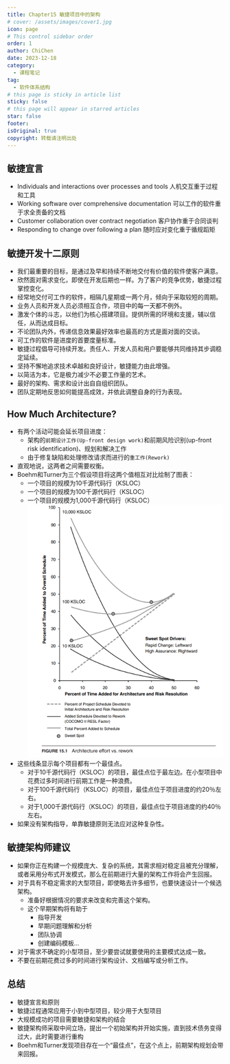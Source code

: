 ```yaml
---
title: Chapter15 敏捷项目中的架构
# cover: /assets/images/cover1.jpg
icon: page
# This control sidebar order
order: 1
author: ChiChen
date: 2023-12-18
category:
  - 课程笔记
tag:
  - 软件体系结构
# this page is sticky in article list
sticky: false
# this page will appear in starred articles
star: false
footer: 
isOriginal: true
copyright: 转载请注明出处
---
```


## 敏捷宣言

- Individuals and interactions over processes and tools 人机交互重于过程和工具
- Working software over comprehensive documentation 可以工作的软件重于求全责备的文档
- Customer collaboration over contract negotiation 客户协作重于合同谈判
- Responding to change over following a plan 随时应对变化重于循规蹈矩

## 敏捷开发十二原则

- 我们最重要的目标，是通过及早和持续不断地交付有价值的软件使客户满意。
- 欣然面对需求变化，即使在开发后期也一样。为了客户的竞争优势，敏捷过程掌控变化。
- 经常地交付可工作的软件，相隔几星期或一两个月，倾向于采取较短的周期。
- 业务人员和开发人员必须相互合作，项目中的每一天都不例外。
- 激发个体的斗志，以他们为核心搭建项目。提供所需的环境和支援，辅以信任，从而达成目标。
- 不论团队内外，传递信息效果最好效率也最高的方式是面对面的交谈。
- 可工作的软件是进度的首要度量标准。
- 敏捷过程倡导可持续开发。责任人、开发人员和用户要能够共同维持其步调稳定延续。
- 坚持不懈地追求技术卓越和良好设计，敏捷能力由此增强。
- 以简洁为本，它是极力减少不必要工作量的艺术。
- 最好的架构、需求和设计出自自组织团队。
- 团队定期地反思如何能提高成效，并依此调整自身的行为表现。

## How Much Architecture?

- 有两个活动可能会延长项目进度：
  - 架构的`前期设计工作(Up-front design work)`和前期风险识别(up-front risk identification)、规划和解决工作
  - 由于修复缺陷和处理修改请求而进行的`重工作(Rework)`
- 直观地说，这两者之间需要权衡。
- Boehm和Turner为三个假设项目将这两个值相互对比绘制了图表：
  - 一个项目的规模为10千源代码行（KSLOC）
  - 一个项目的规模为100千源代码行（KSLOC）
  - 一个项目的规模为1,000千源代码行（KSLOC）
![Architecture effort vs. rework](images/Chapter15敏捷项目中的架构/image.png)
- 这些线条显示每个项目都有一个最佳点。
  - 对于10千源代码行（KSLOC）的项目，最佳点位于最左边。在小型项目中花费过多时间进行前期工作是一种浪费。
  - 对于100千源代码行（KSLOC）的项目，最佳点位于项目进度的约20％左右。
  - 对于1,000千源代码行（KSLOC）的项目，最佳点位于项目进度的约40％左右。
- 如果没有架构指导，单靠敏捷原则无法应对这种复杂性。

## 敏捷架构师建议

- 如果你正在构建一个规模庞大、复杂的系统，其需求相对稳定且被充分理解，或者采用分布式开发模式，那么在前期进行大量的架构工作将会产生回报。
- 对于具有不稳定需求的大型项目，即使略去许多细节，也要快速设计一个候选架构。
  - 准备好根据情况的要求来改变和完善这个架构。
  - 这个早期架构将有助于
    - 指导开发
    - 早期问题理解和分析
    - 团队协调
    - 创建编码模板...
- 对于需求不确定的小型项目，至少要尝试就要使用的主要模式达成一致。
- 不要在前期花费过多的时间进行架构设计、文档编写或分析工作。

## 总结

- 敏捷宣言和原则
- 敏捷过程通常应用于小到中型项目，较少用于大型项目
- 大规模成功的项目需要敏捷和架构的结合
- 敏捷架构师采取中间立场，提出一个初始架构并开始实施，直到技术债务变得过大，此时需要进行重构
- Boehm和Turner发现项目存在一个“最佳点”，在这个点上，前期架构规划会带来回报。
